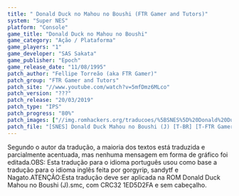 ```yaml
---
title: " Donald Duck no Mahou no Boushi (FTR Gamer and Tutors)"
system: "Super NES"
platform: "Console"
game_title: "Donald Duck no Mahou no Boushi"
game_category: "Ação / Plataforma"
game_players: "1"
game_developer: "SAS Sakata"
game_publisher: "Epoch"
game_release_date: "11/08/1995"
patch_author: "Fellipe Torreão (aka FTR Gamer)"
patch_group: "FTR Gamer and Tutors"
patch_site: "//www.youtube.com/watch?v=5mfDmz6MLco"
patch_version: "???"
patch_release: "20/03/2019"
patch_type: "IPS"
patch_progress: "80%"
patch_images: ["//img.romhackers.org/traducoes/%5BSNES%5D%20Donald%20Duck%20no%20Mahou%20no%20Boushi%20-%20FTR%20Gamer%20-%201.png","//img.romhackers.org/traducoes/%5BSNES%5D%20Donald%20Duck%20no%20Mahou%20no%20Boushi%20-%20FTR%20Gamer%20-%202.png","//img.romhackers.org/traducoes/%5BSNES%5D%20Donald%20Duck%20no%20Mahou%20no%20Boushi%20-%20FTR%20Gamer%20-%203.png"]
patch_file: "[SNES] Donald Duck Mahou no Boushi (J) [T-BR] [T-FTR Gamer G-FTR Gamer and Tutors] [P-80% A-2019].zip"
---
```

Segundo o autor da tradução, a maioria dos textos está traduzida e parcialmente acentuada, mas nenhuma mensagem em forma de gráfico foi editada.OBS: Esta tradução para o idioma português usou como base a tradução para o idioma inglês feita por gorgyrip, sandytf e Nagato.ATENÇÃO:Esta tradução deve ser aplicada na ROM Donald Duck Mahou no Boushi (J).smc, com CRC32 1ED5D2FA e sem cabeçalho.